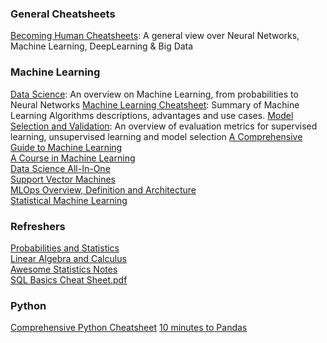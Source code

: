 ### General Cheatsheets

[Becoming Human Cheatsheets](General/BecomingHumanCheatSheets.pdf): A general view over Neural Networks, Machine Learning, DeepLearning & Big Data



### Machine Learning

[Data Science](Machine&#x20;Learning/Data&#x20;Science&#x20;Cheatsheet.pdf"): An overview on Machine Learning, from probabilities to Neural Networks
[Machine Learning Cheatsheet](Machine&#x20;Learning/Machine&#x20;Learning&#x20;Cheatsheet.pdf): Summary	of Machine Learning Algorithms descriptions, advantages and use cases.
[Model Selection and Validation](Machine&#x20;Learning/Model&#x20;Selection&#x20;and&#x20;Validation.pdf): An overview of evaluation metrics for supervised learning, unsupervised learning and model selection
[A Comprehensive Guide to Machine Learning](<Machine Learning/A Comprehensive Guide to Machine Learning.pdf>)  
[A Course in Machine Learning](<Machine Learning/A Course in Machine Learning.pdf>)  
[Data Science All-In-One](<Machine Learning/Data Science All-In-One.pdf>)  
[Support Vector Machines](<Support Vector Machines.pdf>)  
[MLOps Overview, Definition and Architecture](<MLOps Overview, Definition and Architecture.pdf>)  
[Statistical Machine Learning](<Statistical Machine Learning.pdf>)  

### Refreshers

[Probabilities and Statistics](Refreshers/Probabilities&#x20;and&#x20;Statistics.pdf)  
[Linear Algebra and Calculus](Refreshers/Linear&#x20;Algebra&#x20;and&#x20;Calculus.pdf)  
[Awesome Statistics Notes](<Refreshers/Awesome Statistics Notes.pdf>)  
[SQL Basics Cheat Sheet.pdf](<Refreshers/SQL Basics Cheat Sheet.pdf>)  

### Python

[Comprehensive Python Cheatsheet](Comprehensive&#x20;Python&#x20;Cheatsheet.pdf)
[10 minutes to Pandas](Python/Pandas.pdf)

